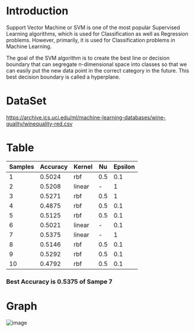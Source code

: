 # Introduction
Support Vector Machine or SVM is one of the most popular Supervised Learning algorithms, which is used for Classification as well as Regression problems. However, primarily, it is used for Classification problems in Machine Learning.

The goal of the SVM algorithm is to create the best line or decision boundary that can segregate n-dimensional space into classes so that we can easily put the new data point in the correct category in the future. This best decision boundary is called a hyperplane.
# DataSet
https://archive.ics.uci.edu/ml/machine-learning-databases/wine-quality/winequality-red.csv

# Table
| Samples | Accuracy | Kernel | Nu  | Epsilon |
|---------|----------|--------|-----|---------|
| 1       | 0.5024   | rbf    | 0.5 | 0.1     |
| 2       | 0.5208   | linear |   - | 1       |
| 3       | 0.5271   | rbf    | 0.5 | 1       |
| 4       | 0.4875   | rbf    | 0.5 | 0.1     |
| 5       | 0.5125   | rbf    | 0.5 | 0.1     |
| 6       | 0.5021   | linear |   - | 0.1     |
| 7       | 0.5375   | linear |   - | 1       |
| 8       | 0.5146   | rbf    | 0.5 | 0.1     |
| 9       | 0.5292   | rbf    | 0.5 | 0.1     |
| 10      | 0.4792   | rbf    | 0.5 | 0.1     |

### Best Accuracy is 0.5375 of Sampe 7

# Graph
![image](https://user-images.githubusercontent.com/73656953/233203835-88f9d175-b9f1-4735-b63d-8f6edc3d2582.png)

